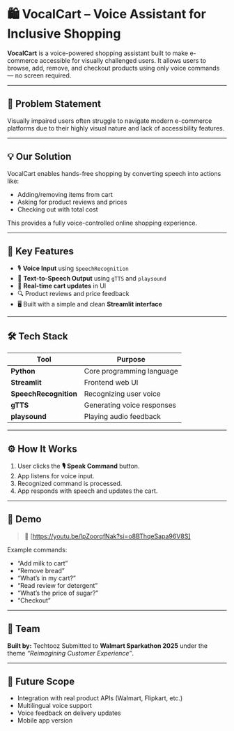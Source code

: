 # 🛍️ VocalCart – Voice Assistant for Inclusive Shopping

**VocalCart** is a voice-powered shopping assistant built to make e-commerce accessible for visually challenged users. It allows users to browse, add, remove, and checkout products using only voice commands — no screen required.

---

## 🎯 Problem Statement

Visually impaired users often struggle to navigate modern e-commerce platforms due to their highly visual nature and lack of accessibility features.

---

## 💡 Our Solution

VocalCart enables hands-free shopping by converting speech into actions like:
- Adding/removing items from cart
- Asking for product reviews and prices
- Checking out with total cost

This provides a fully voice-controlled online shopping experience.

---

## 🧠 Key Features

- 🎙️ **Voice Input** using `SpeechRecognition`
- 📢 **Text-to-Speech Output** using `gTTS` and `playsound`
- 🛒 **Real-time cart updates** in UI
- 🔍 Product reviews and price feedback
- 🖥️ Built with a simple and clean **Streamlit interface**

---

## 🛠️ Tech Stack

| Tool | Purpose |
|------|---------|
| **Python** | Core programming language |
| **Streamlit** | Frontend web UI |
| **SpeechRecognition** | Recognizing user voice |
| **gTTS** | Generating voice responses |
| **playsound** | Playing audio feedback |

---

## ⚙️ How It Works

1. User clicks the **🎙️ Speak Command** button.
2. App listens for voice input.
3. Recognized command is processed.
4. App responds with speech and updates the cart.

---

## 📸 Demo

> 🔗 [https://youtu.be/lpZoorqfNak?si=o8BThqeSapa96V8S]  


Example commands:
- “Add milk to cart”
- “Remove bread”
- “What’s in my cart?”
- “Read review for detergent”
- “What’s the price of sugar?”
- “Checkout”

---

## 🤝 Team

**Built by:** Techtooz
Submitted to **Walmart Sparkathon 2025** under the theme _“Reimagining Customer Experience”_.

---

## 🚀 Future Scope

- Integration with real product APIs (Walmart, Flipkart, etc.)
- Multilingual voice support
- Voice feedback on delivery updates
- Mobile app version



